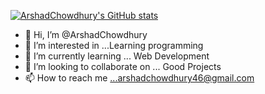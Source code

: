[![ArshadChowdhury's GitHub stats](https://github-readme-stats.vercel.app/api?username=arshadchowdhury)](https://github.com/arshadchowdhury/github-readme-stats)


- 👋 Hi, I’m @ArshadChowdhury
- 👀 I’m interested in ...Learning programming
- 🌱 I’m currently learning ... Web Development
- 💞️ I’m looking to collaborate on ... Good Projects
- 📫 How to reach me ...arshadchowdhury46@gmail.com





<!---
ArshadChowdhury/ArshadChowdhury is a ✨ special ✨ repository because its `README.md` (this file) appears on your GitHub profile.
You can click the Preview link to take a look at your changes.
--->

